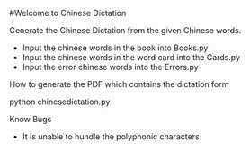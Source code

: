 #Welcome to Chinese Dictation


Generate the Chinese Dictation from the given Chinese words.

* Input the chinese words in the book into Books.py
* Input the chinese words in the word card into the Cards.py
* Input the error chinese words into the Errors.py


How to generate the PDF which contains the dictation form

python chinesedictation.py

Know Bugs
* It is unable to hundle the polyphonic characters

